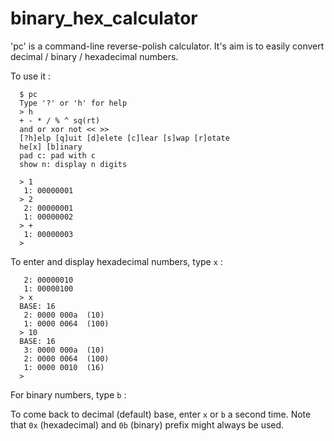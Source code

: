 # binary_hex_calculator

'pc' is a command-line reverse-polish calculator.
It's aim is to easily convert decimal / binary / hexadecimal numbers.

To use it :
````
  $ pc
  Type '?' or 'h' for help
  > h
  + - * / % ^ sq(rt)
  and or xor not << >>
  [?h]elp [q]uit [d]elete [c]lear [s]wap [r]otate
  he[x] [b]inary
  pad c: pad with c
  show n: display n digits

  > 1
   1: 00000001
  > 2
   2: 00000001
   1: 00000002
  > +
   1: 00000003
  >
````

To enter and display hexadecimal numbers, type `x` :
````
   2: 00000010
   1: 00000100
  > x
  BASE: 16
   2: 0000 000a  (10)
   1: 0000 0064  (100)
  > 10
  BASE: 16
   3: 0000 000a  (10)
   2: 0000 0064  (100)
   1: 0000 0010  (16)
  >
````

For binary numbers, type `b` :

To come back to decimal (default) base, enter `x` or `b` a second time.
Note that `0x` (hexadecimal) and `0b` (binary) prefix might always be used.

